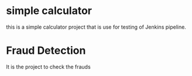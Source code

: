 

# simple calculator

this is a simple calculator project that is use for testing of Jenkins pipeline.

# Fraud Detection
It is the project to check the frauds
